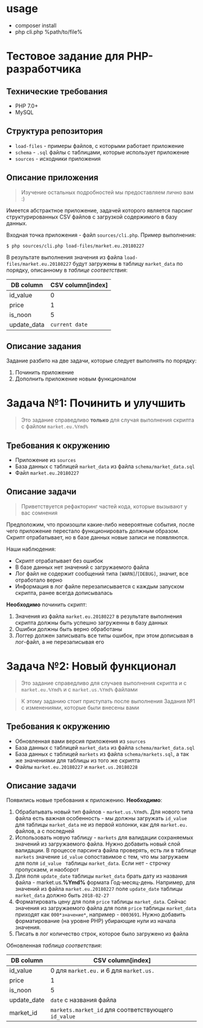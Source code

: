 # usage
 - composer install
 - php cli.php %path/to/file%
 
 
 
 

# Тестовое задание для PHP-разработчика

## Технические требования
 - PHP 7.0+
 - MySQL
 
## Структура репозитория
 - `load-files` - примеры файлов, с которыми работает приложение
 - `schema` - `.sql` файлы с таблицами, которые использует приложение
 - `sources` - исходники приложения

## Описание приложения
> Изучение остальных подробностей мы предоставляем лично вам :)

Имеется абстрактное приложение, задачей которого является парсинг структурированных CSV файлов 
с загрузкой содержимого
в базу данных. 

Входная точка приложения - файл `sources/cli.php`.
Пример выполнения:

```bash
$ php sources/cli.php load-files/market.eu.20180227
```

В результате выполнения значения из файла `load-files/market.eu.20180227` будут загружены в таблицу `market_data`
по порядку, описанному в *таблице соответствия*:

DB column | CSV column[index]
------------ | -------------
id_value | 0
price | 1
is_noon | 5
update_data | `current date`


## Описание задания
Задание разбито на две задачи, которые следует выполнять по порядку:
1. Починить приложение
2. Дополнить приложение новым функционалом


# Задача №1: Починить и улучшить
> Это задание справедливо **только** для случая выполнения скрипта с файлом `market.eu.%Ymd%`

## Требования к окружению
 - Приложение из `sources`
 - База данных с таблицей `market_data` из файла `schema/market_data.sql`
 - Файл `market.eu.20180227`

## Описание задачи
>Приветствуется рефакторинг частей кода, которые вызывают у вас сомнения

Предположим, что произошли какие-либо невероятные события, после чего приложение перестало функционировать
должным образом.  Скрипт отрабатывает, но в базе данных 
новые записи не появляются.

Наши наблюдения:
 - Скрипт отрабатывает без ошибок
 - В базе данных нет значений с загружаемого файла
 - Лог файл не содержит сообщений типа `[WARN]`/`[DEBUG]`, значит, все отработало верно
 - Информация в лог файле перезаписывается с каждым запуском скрипта, ранее всегда дописывалась
 
 
**Необходимо** починить скрипт:
 
1. Значения из файла `market.eu.20180227` в результате выполнения скрипта должны быть успешно загруженны в базу данных
2. Ошибки должны быть верно обработаны
3. Логгер должен записывать все типы ошибок, при этом дописывая в лог-файл, а не перезаписывая его

# Задача №2: Новый функционал
>Это задание справедливо для случаев выполнения скрипта и с `market.eu.%Ymd%` и с `market.us.%Ymd%` файлами

>К этому заданию стоит приступать после выполнения Задания №1 с изменениями, которые были внесены вами

## Требования к окружению
 - Обновленная вами версия приложения из `sources`
 - База данных с таблицей `market_data` из файла `schema/market_data.sql`
 - База данных с таблицей `markets` из файла `schema/markets.sql`, а так же значениями для таблицы из того же скрипта
 - Файлы `market.eu.20180227` и `market.us.20180228`
 
## Описание задачи

Появились новые требования к приложению. **Необходимо**:
1. Обрабатывать новый тип файлов - `market.us.%Ymd%`. Для нового типа файла есть важная особенность - мы должны загружать `id_value` для таблицы `market_data` 
не из первой колонки, как для `market.eu.` файлов, а с последней
2. Использовать новую таблицу - `markets` для валидации сохраняемых значений из загружаемого файла. Нужно добавить новый слой валидации. В процессе парсинга файла проверять, есть ли в таблице `markets` 
значение `id_value` сопоставимое с тем, что мы загружаем для поля `id_value ` таблицы `market_data`. Если нет - строчку пропускаем, и наоборот
3. Для поля `update_date` таблицы  `market_data` брать дату из названия файла - market.us.**%Ymd%**
 формата Год-месяц-день. Например, для значений из файла `market.eu.20180227` поле `update_date` таблицы `market_data` должно быть `2018-02-27`
4. Форматировать цену для поля `price` таблицы `market_data`. Сейчас значения из загружаемого файла для поля `price` таблицы `market_data` приходят как `000*значение*`, например - `0003691`.
Нужно добавить форматирование (на уровне PHP) убирающие нули из начала значения.
5. Писать в лог количество строк, которое было загружено из файла
 
Обновленная *таблица соответствия*:

 DB column | CSV column[index]
 ------------ | -------------
 id_value | 0 для `market.eu.` и 6 для  `market.us.`
 price | 1
 is_noon | 5
 update_date | `date` с названия файла
 market_id | `markets.market_id` для соответствующего `id_value`
 
